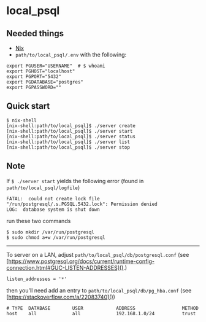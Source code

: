 # local_psql

Needed things
---
  * [Nix](https://nixos.org/nix/)
  * `path/to/local_psql/.env` with the following:

```
export PGUSER="USERNAME"  # $ whoami
export PGHOST="localhost"
export PGPORT="5432"
export PGDATABASE="postgres"
export PGPASSWORD=""
```

Quick start
---
```
$ nix-shell
[nix-shell:path/to/local_psql]$ ./server create
[nix-shell:path/to/local_psql]$ ./server start
[nix-shell:path/to/local_psql]$ ./server status
[nix-shell:path/to/local_psql]$ ./server list
[nix-shell:path/to/local_psql]$ ./server stop
```

Note
---
If `$ ./server start` yields the following error (found in `path/to/local_psql/logfile`)
```
FATAL:  could not create lock file "/run/postgresql/.s.PGSQL.5432.lock": Permission denied
LOG:  database system is shut down
```
run these two commands
```
$ sudo mkdir /var/run/postgresql
$ sudo chmod a+w /var/run/postgresql
```
---
To server on a LAN, adjust `path/to/local_psql/db/postgresql.conf` (see [https://www.postgresql.org/docs/current/runtime-config-connection.html#GUC-LISTEN-ADDRESSES]().)
```
listen_addresses = '*'
```
then you'll need add an entry to `path/to/local_psql/db/pg_hba.conf` (see [https://stackoverflow.com/a/22083740]())
```
# TYPE  DATABASE        USER            ADDRESS                 METHOD
host    all             all             192.168.1.0/24          trust
```

